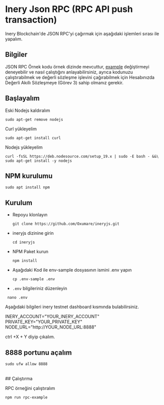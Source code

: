 # Inery Json RPC (RPC API push transaction)
Inery Blockchain'de JSON RPC'yi çağırmak için aşağıdaki işlemleri sırası ile yapalım.
## Bilgiler
JSON RPC Örnek kodu örnek dizinde mevcuttur, [example](https://github.com/Oxumare/ineryjs/tree/master/example) değiştirmeyi deneyebilir ve nasıl çalıştığını anlayabilirsiniz, ayrıca kodunuzu çalıştırabilmek ve değerli sözleşme işlevini çağırabilmek için Hesabınızda Değerli Akıllı Sözleşmeye (Görev 3) sahip olmanız gerekir.
##  Başlayalım
Eski Nodejs kaldıralım
<br>
```shell
sudo apt-get remove nodejs
```
Curl yükleyelim
```shell
sudo apt-get install curl
```
Nodejs yükleyelim
```shell
curl -fsSL https://deb.nodesource.com/setup_19.x | sudo -E bash - &&\
sudo apt-get install -y nodejs
```
     
##  NPM kurulumu
```shell
sudo apt install npm
```
##  Kurulum
* Repoyu klonlayın
   ```
   git clone https://github.com/Oxumare/ineryjs.git
   ```
* ineryjs dizinine girin
   ```
   cd ineryjs
   ```
* NPM Paket kurun
   ```
   npm install
   ```
* Aşağıdaki Kod ile env-sample dosyasının ismini .env yapın 
   ```
   cp .env-sample .env
   ```
*  ```.env``` bilgileriniz düzenleyin
  ```
   nano .env
   ```
Aşağıdaki bilgileri inery testnet dashboard kısmında bulabilirsiniz.

INERY_ACCOUNT="YOUR_INERY_ACCOUNT"
PRIVATE_KEY="YOUR_PRIVATE_KEY"
NODE_URL="http://YOUR_NODE_URL:8888"


ctrl +X + Y  diyip çıkalım.


##  8888 portunu açalım

```
sudo ufw allow 8888
```
<br>
## Çalıştırma

RPC örneğini çalıştıralım

```
npm run rpc-example
```
